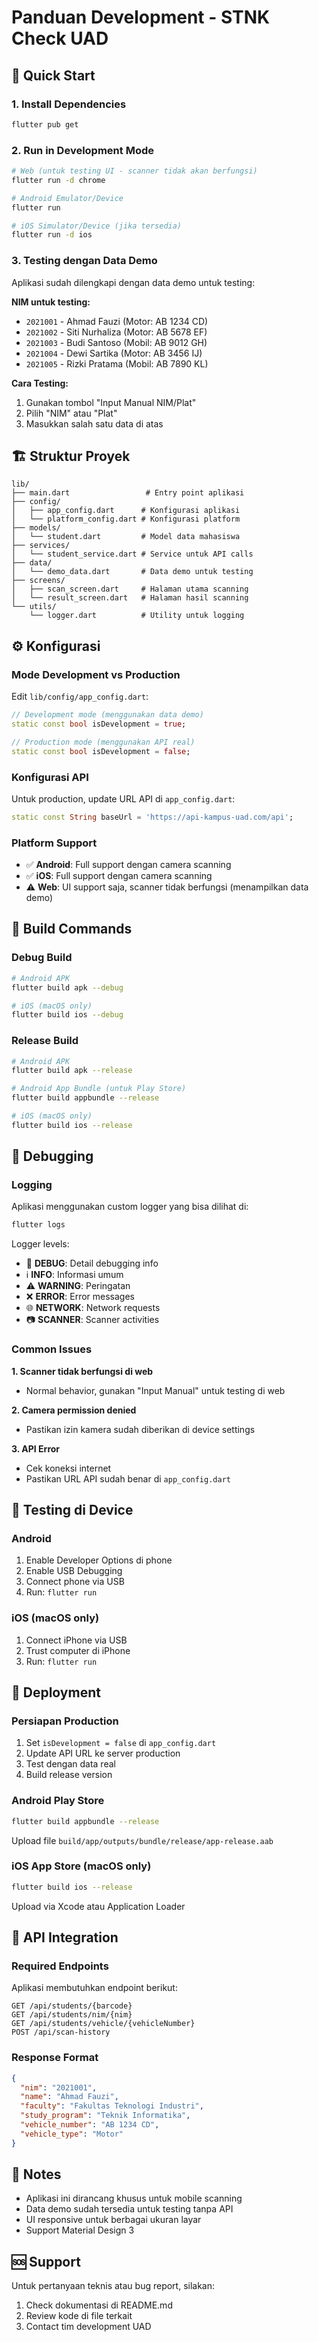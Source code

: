 # Panduan Development - STNK Check UAD

## 🚀 Quick Start

### 1. Install Dependencies

```bash
flutter pub get
```

### 2. Run in Development Mode

```bash
# Web (untuk testing UI - scanner tidak akan berfungsi)
flutter run -d chrome

# Android Emulator/Device
flutter run

# iOS Simulator/Device (jika tersedia)
flutter run -d ios
```

### 3. Testing dengan Data Demo

Aplikasi sudah dilengkapi dengan data demo untuk testing:

**NIM untuk testing:**

- `2021001` - Ahmad Fauzi (Motor: AB 1234 CD)
- `2021002` - Siti Nurhaliza (Motor: AB 5678 EF)
- `2021003` - Budi Santoso (Mobil: AB 9012 GH)
- `2021004` - Dewi Sartika (Motor: AB 3456 IJ)
- `2021005` - Rizki Pratama (Mobil: AB 7890 KL)

**Cara Testing:**

1. Gunakan tombol "Input Manual NIM/Plat"
2. Pilih "NIM" atau "Plat"
3. Masukkan salah satu data di atas

## 🏗️ Struktur Proyek

```
lib/
├── main.dart                 # Entry point aplikasi
├── config/
│   ├── app_config.dart      # Konfigurasi aplikasi
│   └── platform_config.dart # Konfigurasi platform
├── models/
│   └── student.dart         # Model data mahasiswa
├── services/
│   └── student_service.dart # Service untuk API calls
├── data/
│   └── demo_data.dart       # Data demo untuk testing
├── screens/
│   ├── scan_screen.dart     # Halaman utama scanning
│   └── result_screen.dart   # Halaman hasil scanning
└── utils/
    └── logger.dart          # Utility untuk logging
```

## ⚙️ Konfigurasi

### Mode Development vs Production

Edit `lib/config/app_config.dart`:

```dart
// Development mode (menggunakan data demo)
static const bool isDevelopment = true;

// Production mode (menggunakan API real)
static const bool isDevelopment = false;
```

### Konfigurasi API

Untuk production, update URL API di `app_config.dart`:

```dart
static const String baseUrl = 'https://api-kampus-uad.com/api';
```

### Platform Support

- ✅ **Android**: Full support dengan camera scanning
- ✅ **iOS**: Full support dengan camera scanning
- ⚠️ **Web**: UI support saja, scanner tidak berfungsi (menampilkan data demo)

## 🔧 Build Commands

### Debug Build

```bash
# Android APK
flutter build apk --debug

# iOS (macOS only)
flutter build ios --debug
```

### Release Build

```bash
# Android APK
flutter build apk --release

# Android App Bundle (untuk Play Store)
flutter build appbundle --release

# iOS (macOS only)
flutter build ios --release
```

## 🐛 Debugging

### Logging

Aplikasi menggunakan custom logger yang bisa dilihat di:

```bash
flutter logs
```

Logger levels:

- 🐛 **DEBUG**: Detail debugging info
- ℹ️ **INFO**: Informasi umum
- ⚠️ **WARNING**: Peringatan
- ❌ **ERROR**: Error messages
- 🌐 **NETWORK**: Network requests
- 📷 **SCANNER**: Scanner activities

### Common Issues

**1. Scanner tidak berfungsi di web**

- Normal behavior, gunakan "Input Manual" untuk testing di web

**2. Camera permission denied**

- Pastikan izin kamera sudah diberikan di device settings

**3. API Error**

- Cek koneksi internet
- Pastikan URL API sudah benar di `app_config.dart`

## 📱 Testing di Device

### Android

1. Enable Developer Options di phone
2. Enable USB Debugging
3. Connect phone via USB
4. Run: `flutter run`

### iOS (macOS only)

1. Connect iPhone via USB
2. Trust computer di iPhone
3. Run: `flutter run`

## 🚀 Deployment

### Persiapan Production

1. Set `isDevelopment = false` di `app_config.dart`
2. Update API URL ke server production
3. Test dengan data real
4. Build release version

### Android Play Store

```bash
flutter build appbundle --release
```

Upload file `build/app/outputs/bundle/release/app-release.aab`

### iOS App Store (macOS only)

```bash
flutter build ios --release
```

Upload via Xcode atau Application Loader

## 🔄 API Integration

### Required Endpoints

Aplikasi membutuhkan endpoint berikut:

```
GET /api/students/{barcode}
GET /api/students/nim/{nim}
GET /api/students/vehicle/{vehicleNumber}
POST /api/scan-history
```

### Response Format

```json
{
  "nim": "2021001",
  "name": "Ahmad Fauzi",
  "faculty": "Fakultas Teknologi Industri",
  "study_program": "Teknik Informatika",
  "vehicle_number": "AB 1234 CD",
  "vehicle_type": "Motor"
}
```

## 📝 Notes

- Aplikasi ini dirancang khusus untuk mobile scanning
- Data demo sudah tersedia untuk testing tanpa API
- UI responsive untuk berbagai ukuran layar
- Support Material Design 3

## 🆘 Support

Untuk pertanyaan teknis atau bug report, silakan:

1. Check dokumentasi di README.md
2. Review kode di file terkait
3. Contact tim development UAD
